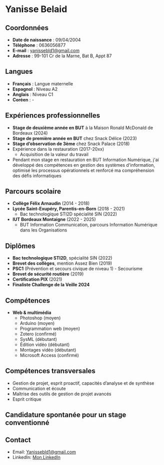 # Yanisse Belaid

## Coordonnées
- **Date de naissance** : 09/04/2004  
- **Téléphone** : 0636056877  
- **E-mail** : yanissebld1@gmail.com  
- **Adresse** : 99-101 Cr de la Marne, Bat B, Appt 87  

## Langues
- **Français** : Langue maternelle  
- **Espagnol** : Niveau A2  
- **Anglais** : Niveau C1  
- **Coréen** : -

## Expériences professionnelles
- **Stage de deuxième année en BUT** à la Maison Ronald McDonald de Bordeaux (2024)
- **Stage de première année en BUT** chez Snack Délice (2023)
- **Stage d’observation de 3ème** chez Snack Palace (2018)
- Expérience dans la restauration (2017-20xx)
  - Acquisition de la valeur du travail
- Pendant mon stage en restauration en BUT Information Numérique, j'ai développé des compétences en gestion des systèmes d'information, optimisé les processus opérationnels et renforcé ma compréhension des défis informatiques

## Parcours scolaire
- **Collège Félix Arnaudin** (2014 - 2018)
- **Lycée Saint-Exupéry, Parentis-en-Born** (2018 - 2021)
  - Bac technologique STI2D spécialité SIN (2022)
- **IUT Bordeaux Montaigne** (2022 - 2025)
  - BUT Information Communication, parcours Information Numérique dans les Organisations

## Diplômes
- **Bac technologique STI2D**, spécialité SIN (2022)
- **Brevet des collèges**, mention Assez Bien (2019)
- **PSC1** (Prévention et secours civique de niveau 1) - Secourisme
- **Brevet de sécurité routière** (2019)
- **Certification PIX** (2021)
- **Finaliste Challenge de la Veille 2024**

## Compétences
- **Web & multimédia**
  - Photoshop (moyen)
  - Arduino (moyen)
  - Programmation web (moyen)
  - Zotero (confirmé)
  - SysML (débutant)
  - Édition vidéo (débutant)
  - Montages vidéo (débutant)
  - Microsoft Access (confirmé)

## Compétences transversales
- Gestion de projet, esprit proactif, capacités d’analyse et de synthèse
- Communication et écoute
- Maîtrise des outils de gestion de projet avancés
- Esprit critique

## Candidature spontanée pour un stage conventionné

## Contact
- Email: Yanissebld1@gmail.com
- LinkedIn: [Mon LinkedIn](https://www.linkedin.com/in/yanisse-belaid-7b0829259/)
